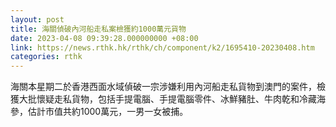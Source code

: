 ```yaml
---
layout: post
title: 海關偵破內河船走私案檢獲約1000萬元貨物
date: 2023-04-08 09:39:28.000000000 +08:00
link: https://news.rthk.hk/rthk/ch/component/k2/1695410-20230408.htm
categories: rthk
---
```


海關本星期二於香港西面水域偵破一宗涉嫌利用內河船走私貨物到澳門的案件，檢獲大批懷疑走私貨物，包括手提電腦、手提電腦零件、冰鮮豬肚、牛肉乾和冷藏海參，估計市值共約1000萬元，一男一女被捕。
